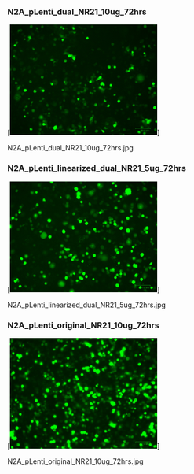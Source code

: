 ### N2A_pLenti_dual_NR21_10ug_72hrs

[<img src='N2A_pLenti_dual_NR21_10ug_72hrs.jpg' width='300' />]

N2A_pLenti_dual_NR21_10ug_72hrs.jpg

### N2A_pLenti_linearized_dual_NR21_5ug_72hrs

[<img src='N2A_pLenti_linearized_dual_NR21_5ug_72hrs.jpg' width='300' />]

N2A_pLenti_linearized_dual_NR21_5ug_72hrs.jpg

### N2A_pLenti_original_NR21_10ug_72hrs

[<img src='N2A_pLenti_original_NR21_10ug_72hrs.jpg' width='300' />]

N2A_pLenti_original_NR21_10ug_72hrs.jpg

